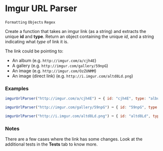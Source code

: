 # Imgur URL Parser

`Formatting` `Objects` `Regex`

Create a function that takes an imgur link (as a string) and extracts the unique **id** and **type**. Return an object containing the unique _id_, and a string indicating what _type_ of link it is.

The link could be pointing to:

- An album (e.g. `http://imgur.com/a/cjh4E`)
- A gallery (e.g. `http://imgur.com/gallery/59npG`)
- An image (e.g. `http://imgur.com/OzZUNMM`)
- An image (direct link) (e.g. `http://i.imgur.com/altd8Ld.png`)

### Examples

```js
imgurUrlParser("http://imgur.com/a/cjh4E") ➞ { id: "cjh4E", type: "album" }

imgurUrlParser("http://imgur.com/gallery/59npG") ➞ { id: "59npG", type: "gallery" }

imgurUrlParser("http://i.imgur.com/altd8Ld.png") ➞ { id: "altd8Ld", type: "image" }
```

### Notes

There are a few cases where the link has some changes. Look at the additional tests in the **Tests** tab to know more.
